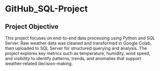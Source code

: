 # GitHub_SQL-Project
## Project Objective
This project focuses on end-to-end data processing using Python and SQL Server. Raw weather data was cleaned and transformed in Google Colab, then uploaded to SQL Server for structured querying and analysis. The project explores key metrics such as temperature, humidity, wind speed, and visibility to identify patterns, trends, and anomalies that support weather-related decision-making.
